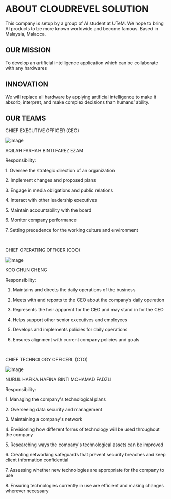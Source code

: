 # ABOUT CLOUDREVEL SOLUTION
This company is setup by a group of AI student at UTeM. We hope to bring AI products to be more known worldwide and become famous. 
Based in Malaysia, Malacca.

## OUR MISSION
To develop an artificial intelligence application which can be collaborate with any hardwares

## INNOVATION
We will replace all hardware by applying artificial intelligence to make it absorb, interpret, and make complex decisions than humans’ ability.

## OUR TEAMS
CHIEF EXECUTIVE OFFICER (CEO)

![image](https://user-images.githubusercontent.com/121591140/211903148-01b37b7f-a6c4-4643-beda-9ab748aaf961.png)

 
AQILAH FARHAH BINTI FAREZ EZAM
<p>Responsibility:<p>
1.	Oversee the strategic direction of an organization<p>
2.	Implement changes and proposed plans<p>
3.	Engage in media obligations and public relations<p>
4.	Interact with other leadership executives<p>
5.	Maintain accountability with the board<p>
6.	Monitor company performance<p>
7.	Setting precedence for the working culture and environment<p>
  
  <br>

CHIEF OPERATING OFFICER (COO)
  
![image](https://user-images.githubusercontent.com/121591140/211903162-a187db1a-65ea-4bee-a815-2d01f6e46c66.png)

KOO CHUN CHENG <p>
Responsibility:<p>
1.	Maintains and directs the daily operations of the business<p>
2.	Meets with and reports to the CEO about the company’s daily operation<p>
3.	Represents the heir apparent for the CEO and may stand in for the CEO <p>
4.	Helps support other senior executives and employees<p>
5.	Develops and implements policies for daily operations<p>
6.	Ensures alignment with current company policies and goals<p>
  <br>





CHIEF TECHNOLOGY OFFICERL (CTO)
  
![image](https://user-images.githubusercontent.com/121591140/211903183-c2b56547-9e7b-44d4-97b5-42ce3cdae2d4.png)

NURUL HAFIKA HAFINA BINTI MOHAMAD FADZLI
<p>Responsibility:<p>
1.	Managing the company's technological plans<p>
2.	Overseeing data security and management<p>
3.	Maintaining a company's network<p>
4.	Envisioning how different forms of technology will be used throughout the company<p>
5.	Researching ways the company's technological assets can be improved<p>
6.	Creating networking safeguards that prevent security breaches and keep client information confidential<p>
7.	Assessing whether new technologies are appropriate for the company to use<p>
8.	Ensuring technologies currently in use are efficient and making changes wherever necessary<p>




